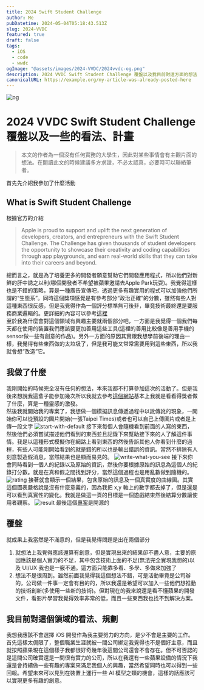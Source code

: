 ```yaml
---
title: 2024 Swift Student Challenge
author: Me
pubDatetime: 2024-05-04T05:18:43.513Z
slug: 2024-VVDC
featured: true
draft: false
tags:
  - iOS
  - code
  - wwdc
ogImage: "@assets/images/2024-VVDC/2024vvdc-og.png"
description: 2024 VVDC Swift Student Challenge 覆盤以及我目前對這方面的想法
canonicalURL: https://example.org/my-article-was-already-posted-here
---
```


![og](@assets/images/2024-VVDC/2024vvdc-og.png)

# 2024 VVDC Swift Student Challenge 覆盤以及一些的看法、計畫

> 本文的作者為一個沒有任何實務的大學生，因此對某些事情會有主觀片面的想法。在閱讀此文的時候建議多方求證，不必太認真，必要時可以聯絡筆者。

首先先介紹我參加了什麼活動

## What is Swift Student Challenge

根據官方的介紹

> Apple is proud to support and uplift the next generation of developers, creators, and entrepreneurs with the Swift Student Challenge. The Challenge has given thousands of student developers the opportunity to showcase their creativity and coding capabilities through app playgrounds, and earn real-world skills that they can take into their careers and beyond.

總而言之，就是為了培養更多的開發者願意幫助它們開發應用程式，所以他們對新鮮的肝中誘之以利(哪個開發者不希望被蘋果邀請去Apple Park玩耍)。我覺得這樣也是不錯的策略，算是一種廣告宣傳吧，透過更多有趣實用的程式可以加強他們所謂的“生態系”。同時這個獎項感覺是有參考部分“政治正確”的分數，雖然有些人對這種東西很反感，但是我覺得作為一個評分標準無可後非，畢竟技術最終還是要服務商業邏輯的。更詳細的內容可以參考[這裡](https://developer.apple.com/swift-student-challenge/)<br>
至於我為什麼會對這個領域有興趣主要就兩個部分吧，一方面是我覺得一個我們每天都在使用的裝置我們應該要更加善用這些工具(這裡的善用比較像是善用手機的sensor做一些有創意的作品)。另外一方面的原因其實跟我想學前後端的理由一樣，我覺得有些東西做的太垃圾了，但是我可能又常常需要用到這些東西，所以我就會想“改造”它。

## 我做了什麼

我剛開始的時候完全沒有任何的想法，本來我都不打算參加這次的活動了。但是我後來想說我這輩子能參加幾次所以我就去參考[這個網站](https://www.wwdcscholars.com/?utm_source=pocket_saves)基本上我就是看看得獎者做了什麼，算是一種靈感的激發。<br>
然後我就開始我的專案了，我想做一個模擬訊息傳遞過程中以訛傳訛的現象，一開始你可以從預設的圖片開始(一張Taipei Times)或者也可以自己上傳圖片或者是上傳一段文字
![start-with-default](@assets/images/2024-VVDC/start-with-default.png)
接下來每個人會隨機看到前面的人寫的東西，然後他們必須嘗試描述他們看到的東西並且記錄下來幫助接下來的人了解這件事情。我是以這種形式模擬你在網路上看到東西的然後告訴其他人你看到什麼的過程，有些人可能剛開始看到的就是錯的所以也是輸出錯誤的資訊。當然不排除有人刻意製造假消息，當然結果也是顯而易見的。
![write-what-you-see](@assets/images/2024-VVDC/write-down.png)
接下來你會同時看到一個人的紀錄以及原始的資訊，然後你要根據原始的訊息為這個人的紀錄打分數。就是在真和假之間找到評分，當然這個過程也是用亂數做到隨機的。
![rating](@assets/images/2024-VVDC/rating.png)
接著就會顯示一個結果，包含原始的訊息及一個真實度的曲線圖。其實這個圖表嚴格說是沒有什麼意義的，因為我把 x,y 軸上的數字都去掉了，但是還是可以看到真實性的變化。我就是做這一頁的目標是一個遊戲結束然後結算分數讓使用者觀察。
![result](@assets/images/2024-VVDC/result.png)
最後這個[專案](https://github.com/cantpr09ram/2024-SwiftStudentChallenge)是開源的

## 覆盤

就成果上我當然是不滿意的，但是我覺得問題是出在兩個部分

1. 就想法上我覺得應該還算有創意，但是實現出來的結果卻不盡人意，主要的原因應該是個人實力的不足，其中包含技術上面的不足(無法完全實現我想的)以及 UI/UX 我也是一竅不通。這方面只能靠多看、多學、多做來加強了
2. 想法不是很周到。雖然前面我覺得我這個想法不錯，可是活動畢竟是公司辦的，公司做一件事一定會有目的的，所以我還是希望可以加入一些他們想推動的技術創新(多使用一些新的技術)。但對現在的我來說還是看不懂蘋果的開發文件，看影片學習我覺得效率非常的低，而且一些東西我也找不到解決方案。

## 我目前對這個領域的看法、規劃

我想我應該不會選擇 iOS 開發作為我主要努力的方向，是少不會是主要的工作。首先這樣太侷限了，整個職業生涯就被一間公司綁定我覺得也不是個好主意，而且就按照蘋果現在這個樣子我都很好奇幾年後這間公司還會不會存在。但不可否認的是這間公司確實還是一間很有實力的公司，所以在我還有一些蘋果設備的情況下我還是會持續做一些有趣的專案來滿足我個人的興趣，當然希望同時也可以得到一些回報。希望未來可以見到在裝置上運行一些 AI 模型之類的機會，這樣的話應該可以實現更多有趣的創意。
